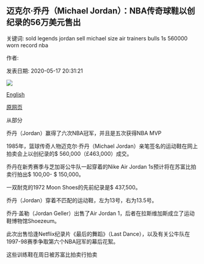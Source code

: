 ## 迈克尔·乔丹（Michael Jordan）：NBA传奇球鞋以创纪录的56万美元售出

关键词: sold legends jordan sell michael size air trainers bulls 1s 560000 worn record nba

作者: 

发表日期: 2020-05-17 20:31:21

![](https://ichef.bbci.co.uk/onesport/cps/624/cpsprodpb/AF67/production/_112330944_gettyimages-936672082.jpg)

[English](Michael%20Jordan%3A%20NBA%20legend%27s%20trainers%20sell%20for%20record%20%24560%2C000.md)

[原网页](https://www.bbc.com/sport/basketball/52701194)

从部分

乔丹（Jordan）赢得了六次NBA冠军，并且是五次获得NBA MVP

1985年，篮球传奇人物迈克尔·乔丹（Michael Jordan）亲笔签名的运动鞋在网上拍卖会上以创纪录的$ 560,000（£463,000）成交。

乔丹在新秀赛季与芝加哥公牛队一起穿着的Nike Air Jordan 1s预计将在苏富比拍卖行拍出$ 100,00- $ 150,000。

一双耐克的1972 Moon Shoes的先前纪录是$ 437,500。

乔丹（Jordan）穿着不匹配的运动鞋，左为13号，右为13.5号。

乔丹·盖勒（Jordan Geller）出售了Air Jordan 1，后者在拉斯维加斯成立了运动鞋博物馆Shoezeum。

此次出售恰逢Netflix纪录片《最后的舞蹈》（Last Dance），以及有关公牛队在1997-98赛季争取第六个NBA冠军的幕后花絮。

这些训练鞋在周日被苏富比拍卖行拍卖